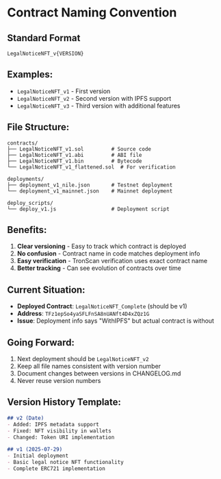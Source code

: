 # Contract Naming Convention

## Standard Format
`LegalNoticeNFT_v{VERSION}`

## Examples:
- `LegalNoticeNFT_v1` - First version
- `LegalNoticeNFT_v2` - Second version with IPFS support
- `LegalNoticeNFT_v3` - Third version with additional features

## File Structure:
```
contracts/
├── LegalNoticeNFT_v1.sol         # Source code
├── LegalNoticeNFT_v1.abi         # ABI file
├── LegalNoticeNFT_v1.bin         # Bytecode
└── LegalNoticeNFT_v1_flattened.sol  # For verification

deployments/
├── deployment_v1_nile.json       # Testnet deployment
└── deployment_v1_mainnet.json    # Mainnet deployment

deploy_scripts/
└── deploy_v1.js                  # Deployment script
```

## Benefits:
1. **Clear versioning** - Easy to track which contract is deployed
2. **No confusion** - Contract name in code matches deployment info
3. **Easy verification** - TronScan verification uses exact contract name
4. **Better tracking** - Can see evolution of contracts over time

## Current Situation:
- **Deployed Contract**: `LegalNoticeNFT_Complete` (should be v1)
- **Address**: `TFz1epSo4yaSFLFnSA8nUANft4D4xZQz1G`
- **Issue**: Deployment info says "WithIPFS" but actual contract is without

## Going Forward:
1. Next deployment should be `LegalNoticeNFT_v2`
2. Keep all file names consistent with version number
3. Document changes between versions in CHANGELOG.md
4. Never reuse version numbers

## Version History Template:
```markdown
## v2 (Date)
- Added: IPFS metadata support
- Fixed: NFT visibility in wallets
- Changed: Token URI implementation

## v1 (2025-07-29)
- Initial deployment
- Basic legal notice NFT functionality
- Complete ERC721 implementation
```